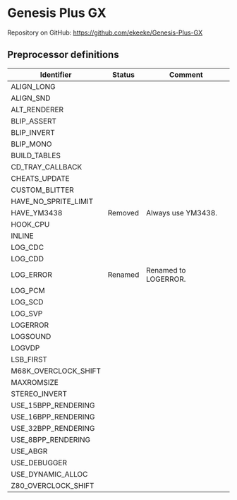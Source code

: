 # Genesis Plus GX

Repository on GitHub: https://github.com/ekeeke/Genesis-Plus-GX

## Preprocessor definitions

| Identifier | Status | Comment |
| --- | --- | --- |
| ALIGN_LONG |  |  |
| ALIGN_SND |  |  |
| ALT_RENDERER |  |  |
| BLIP_ASSERT |  |  |
| BLIP_INVERT |  |  |
| BLIP_MONO |  |  |
| BUILD_TABLES |  |  |
| CD_TRAY_CALLBACK |  |  |
| CHEATS_UPDATE |  |  |
| CUSTOM_BLITTER |  |  |
| HAVE_NO_SPRITE_LIMIT |  |  |
| HAVE_YM3438 | Removed | Always use YM3438. |
| HOOK_CPU |  |  |
| INLINE |  |  |
| LOG_CDC |  |  |
| LOG_CDD |  |  |
| LOG_ERROR | Renamed | Renamed to LOGERROR. |
| LOG_PCM |  |  |
| LOG_SCD |  |  |
| LOG_SVP |  |  |
| LOGERROR |  |  |
| LOGSOUND |  |  |
| LOGVDP |  |  |
| LSB_FIRST |  |  |
| M68K_OVERCLOCK_SHIFT |  |  |
| MAXROMSIZE |  |  |
| STEREO_INVERT |  |  |
| USE_15BPP_RENDERING |  |  |
| USE_16BPP_RENDERING |  |  |
| USE_32BPP_RENDERING |  |  |
| USE_8BPP_RENDERING |  |  |
| USE_ABGR |  |  |
| USE_DEBUGGER |  |  |
| USE_DYNAMIC_ALLOC |  |  |
| Z80_OVERCLOCK_SHIFT |  |  |


